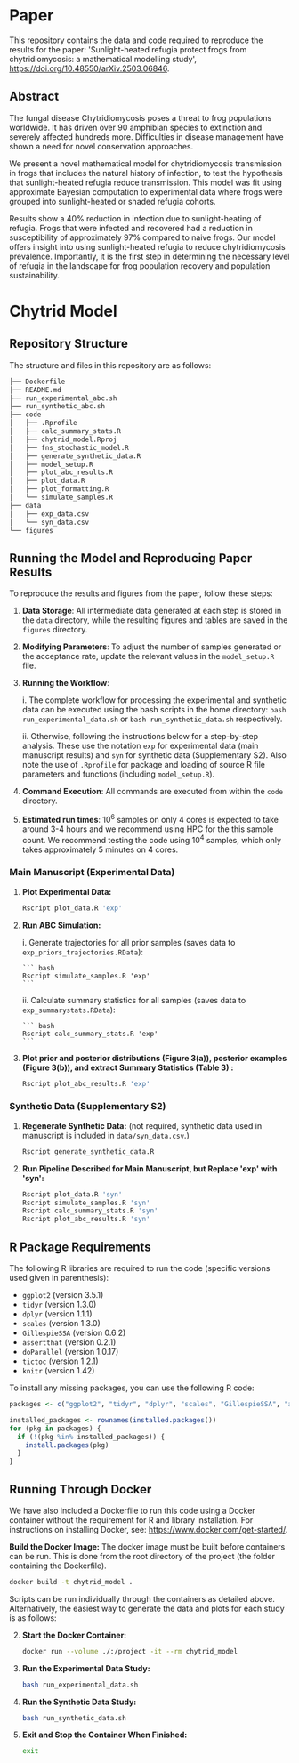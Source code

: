 # Paper

This repository contains the data and code required to reproduce the results for the paper: 'Sunlight-heated refugia protect frogs from chytridiomycosis: a mathematical modelling study', https://doi.org/10.48550/arXiv.2503.06846. 

## Abstract

The fungal disease Chytridiomycosis poses a threat to frog populations worldwide. It has driven over 90 amphibian species to extinction and severely affected hundreds more. Difficulties in disease management have shown a need for novel conservation approaches.

We present a novel mathematical model for chytridiomycosis transmission in frogs that includes the natural history of infection, to test the hypothesis that sunlight-heated refugia reduce transmission. This model was fit using approximate Bayesian computation to experimental data where frogs were grouped into sunlight-heated or shaded refugia cohorts.

Results show a 40% reduction in infection due to sunlight-heating of refugia. Frogs that were infected and recovered had a reduction in susceptibility of approximately 97% compared to naive frogs. Our model offers insight into using sunlight-heated refugia to reduce chytridiomycosis prevalence. Importantly, it is the first step in determining the necessary level of refugia in the landscape for frog population recovery and population sustainability.

# Chytrid Model

## Repository Structure

The structure and files in this repository are as follows:

``` bash
├── Dockerfile
├── README.md
├── run_experimental_abc.sh
├── run_synthetic_abc.sh
├── code
│   ├── .Rprofile
│   ├── calc_summary_stats.R
│   ├── chytrid_model.Rproj
│   ├── fns_stochastic_model.R
│   ├── generate_synthetic_data.R
│   ├── model_setup.R
│   ├── plot_abc_results.R
│   ├── plot_data.R
│   ├── plot_formatting.R
│   └── simulate_samples.R
├── data
│   ├── exp_data.csv
│   └── syn_data.csv
└── figures
```

## Running the Model and Reproducing Paper Results

To reproduce the results and figures from the paper, follow these steps:

1.  **Data Storage**: All intermediate data generated at each step is stored in the `data` directory, while the resulting figures and tables are saved in the `figures` directory.

2.  **Modifying Parameters**: To adjust the number of samples generated or the acceptance rate, update the relevant values in the `model_setup.R` file.

3.  **Running the Workflow**:

    i.  The complete workflow for processing the experimental and synthetic data can be executed using the bash scripts in the home directory: `bash run_experimental_data.sh` or `bash run_synthetic_data.sh` respectively.

    ii. Otherwise, following the instructions below for a step-by-step analysis. These use the notation `exp` for experimental data (main manuscript results) and `syn` for synthetic data (Supplementary S2). Also note the use of `.Rprofile` for package and loading of source R file parameters and functions (including `model_setup.R`).

4.  **Command Execution**: All commands are executed from within the `code` directory.

5.  **Estimated run times**: $10^6$ samples on only 4 cores is expected to take around 3-4 hours and we recommend using HPC for the this sample count. We recommend testing the code using $10^4$ samples, which only takes approximately 5 minutes on 4 cores.

### Main Manuscript (Experimental Data)

1.  **Plot Experimental Data:**

    ``` bash
    Rscript plot_data.R 'exp'
    ```

2.  **Run ABC Simulation:**

    i.  Generate trajectories for all prior samples (saves data to `exp_priors_trajectories.RData`):

        ``` bash
        Rscript simulate_samples.R 'exp'
        ```

    ii. Calculate summary statistics for all samples (saves data to `exp_summarystats.RData`):

        ``` bash
        Rscript calc_summary_stats.R 'exp'
        ```

3.  **Plot prior and posterior distributions (Figure 3(a)), posterior examples (Figure 3(b)), and extract Summary Statistics (Table 3) :**

    ``` bash
    Rscript plot_abc_results.R 'exp'
    ```

### Synthetic Data (Supplementary S2)

1.  **Regenerate Synthetic Data:** (not required, synthetic data used in manuscript is included in `data/syn_data.csv`.)

    ``` bash
    Rscript generate_synthetic_data.R
    ```

2.  **Run Pipeline Described for Main Manuscript, but Replace 'exp' with 'syn':**

    ``` bash
    Rscript plot_data.R 'syn'
    Rscript simulate_samples.R 'syn'
    Rscript calc_summary_stats.R 'syn'
    Rscript plot_abc_results.R 'syn'
    ```

## R Package Requirements

The following R libraries are required to run the code (specific versions used given in parenthesis):

-   `ggplot2` (version 3.5.1)
-   `tidyr` (version 1.3.0)
-   `dplyr` (version 1.1.1)
-   `scales` (version 1.3.0)
-   `GillespieSSA` (version 0.6.2)
-   `assertthat` (version 0.2.1)
-   `doParallel` (version 1.0.17)
-   `tictoc` (version 1.2.1)
-   `knitr` (version 1.42)

To install any missing packages, you can use the following R code:

``` r
packages <- c("ggplot2", "tidyr", "dplyr", "scales", "GillespieSSA", "assertthat", "doParallel", "tictoc", "knitr")

installed_packages <- rownames(installed.packages())
for (pkg in packages) {
  if (!(pkg %in% installed_packages)) {
    install.packages(pkg)
  }
}
```

## Running Through Docker

We have also included a Dockerfile to run this code using a Docker container without the requirement for R and library installation. For instructions on installing Docker, see: <https://www.docker.com/get-started/>.

**Build the Docker Image:** The docker image must be built before containers can be run. This is done from the root directory of the project (the folder containing the Dockerfile).

``` bash
docker build -t chytrid_model .
```

Scripts can be run individually through the containers as detailed above. Alternatively, the easiest way to generate the data and plots for each study is as follows:

2.  **Start the Docker Container:**

    ``` bash
    docker run --volume ./:/project -it --rm chytrid_model
    ```

3.  **Run the Experimental Data Study:**

    ``` bash
    bash run_experimental_data.sh
    ```

4.  **Run the Synthetic Data Study:**

    ``` bash
    bash run_synthetic_data.sh
    ```

5.  **Exit and Stop the Container When Finished:**

    ``` bash
    exit
    ```
